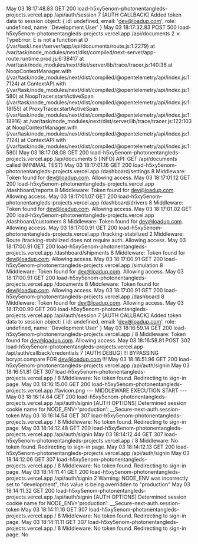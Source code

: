 
May 03 18:17:48.83
GET
200
load-h5xy5enom-photonentangleds-projects.vercel.app
/api/auth/session
7
[AUTH CALLBACK] Added token data to session object: { id: undefined, email: 'dev@loadup.com', role: undefined, name: 'Development User' }
May 03 18:17:32.83
POST
500
load-h5xy5enom-photonentangleds-projects.vercel.app
/api/documents
2
⨯ TypeError: E is not a function at D (/var/task/.next/server/app/api/documents/route.js:1:2279) at /var/task/node_modules/next/dist/compiled/next-server/app-route.runtime.prod.js:6:38417 at /var/task/node_modules/next/dist/server/lib/trace/tracer.js:140:36 at NoopContextManager.with (/var/task/node_modules/next/dist/compiled/@opentelemetry/api/index.js:1:7124) at ContextAPI.with (/var/task/node_modules/next/dist/compiled/@opentelemetry/api/index.js:1:580) at NoopTracer.startActiveSpan (/var/task/node_modules/next/dist/compiled/@opentelemetry/api/index.js:1:18155) at ProxyTracer.startActiveSpan (/var/task/node_modules/next/dist/compiled/@opentelemetry/api/index.js:1:18916) at /var/task/node_modules/next/dist/server/lib/trace/tracer.js:122:103 at NoopContextManager.with (/var/task/node_modules/next/dist/compiled/@opentelemetry/api/index.js:1:7124) at ContextAPI.with (/var/task/node_modules/next/dist/compiled/@opentelemetry/api/index.js:1:580)
May 03 18:17:08.08
GET
200
load-h5xy5enom-photonentangleds-projects.vercel.app
/api/documents
5
[INFO] API: GET /api/documents called (MINIMAL TEST)
May 03 18:17:01.16
GET
200
load-h5xy5enom-photonentangleds-projects.vercel.app
/dashboard/settings
8
Middleware: Token found for dev@loadup.com. Allowing access.
May 03 18:17:01.12
GET
200
load-h5xy5enom-photonentangleds-projects.vercel.app
/dashboard/reports
8
Middleware: Token found for dev@loadup.com. Allowing access.
May 03 18:17:01.07
GET
200
load-h5xy5enom-photonentangleds-projects.vercel.app
/dashboard/drivers
8
Middleware: Token found for dev@loadup.com. Allowing access.
May 03 18:17:01.02
GET
200
load-h5xy5enom-photonentangleds-projects.vercel.app
/dashboard/customers
8
Middleware: Token found for dev@loadup.com. Allowing access.
May 03 18:17:00.91
GET
200
load-h5xy5enom-photonentangleds-projects.vercel.app
/tracking-stabilized
2
Middleware: Route /tracking-stabilized does not require auth. Allowing access.
May 03 18:17:00.91
GET
200
load-h5xy5enom-photonentangleds-projects.vercel.app
/dashboard/shipments
8
Middleware: Token found for dev@loadup.com. Allowing access.
May 03 18:17:00.91
GET
200
load-h5xy5enom-photonentangleds-projects.vercel.app
/simulation
8
Middleware: Token found for dev@loadup.com. Allowing access.
May 03 18:17:00.91
GET
200
load-h5xy5enom-photonentangleds-projects.vercel.app
/documents
8
Middleware: Token found for dev@loadup.com. Allowing access.
May 03 18:17:00.91
GET
200
load-h5xy5enom-photonentangleds-projects.vercel.app
/dashboard
8
Middleware: Token found for dev@loadup.com. Allowing access.
May 03 18:17:00.90
GET
200
load-h5xy5enom-photonentangleds-projects.vercel.app
/api/auth/session
7
[AUTH CALLBACK] Added token data to session object: { id: undefined, email: 'dev@loadup.com', role: undefined, name: 'Development User' }
May 03 18:16:59.14
GET
200
load-h5xy5enom-photonentangleds-projects.vercel.app
/
8
Middleware: Token found for dev@loadup.com. Allowing access.
May 03 18:16:58.81
POST
302
load-h5xy5enom-photonentangleds-projects.vercel.app
/api/auth/callback/credentials
7
[AUTH DEBUG] !!! BYPASSING bcrypt.compare FOR dev@loadup.com !!!
May 03 18:16:51.96
GET
200
load-h5xy5enom-photonentangleds-projects.vercel.app
/api/auth/signin
May 03 18:16:51.81
GET
307
load-h5xy5enom-photonentangleds-projects.vercel.app
/
8
Middleware: No token found. Redirecting to sign-in page.
May 03 18:16:15.00
GET
200
load-h5xy5enom-photonentangleds-projects.vercel.app
/favicon.png
--- MIDDLEWARE EXECUTION START ---
May 03 18:16:14.64
GET
200
load-h5xy5enom-photonentangleds-projects.vercel.app
/api/auth/signin
[AUTH OPTIONS] Determined session cookie name for NODE_ENV='production': __Secure-next-auth.session-token
May 03 18:16:14.54
GET
307
load-h5xy5enom-photonentangleds-projects.vercel.app
/
8
Middleware: No token found. Redirecting to sign-in page.
May 03 18:14:12.48
GET
200
load-h5xy5enom-photonentangleds-projects.vercel.app
/api/auth/signin
May 03 18:14:12.44
GET
307
load-h5xy5enom-photonentangleds-projects.vercel.app
/
8
Middleware: No token found. Redirecting to sign-in page.
May 03 18:14:12.13
GET
200
load-h5xy5enom-photonentangleds-projects.vercel.app
/api/auth/signin
May 03 18:14:12.06
GET
307
load-h5xy5enom-photonentangleds-projects.vercel.app
/
8
Middleware: No token found. Redirecting to sign-in page.
May 03 18:14:11.41
GET
200
load-h5xy5enom-photonentangleds-projects.vercel.app
/api/auth/signin
2
Warning: NODE_ENV was incorrectly set to "development", this value is being overridden to "production"
May 03 18:14:11.32
GET
200
load-h5xy5enom-photonentangleds-projects.vercel.app
/api/auth/signin
[AUTH OPTIONS] Determined session cookie name for NODE_ENV='production': __Secure-next-auth.session-token
May 03 18:14:11.16
GET
307
load-h5xy5enom-photonentangleds-projects.vercel.app
/
8
Middleware: No token found. Redirecting to sign-in page.
May 03 18:14:11.11
GET
307
load-h5xy5enom-photonentangleds-projects.vercel.app
/
8
Middleware: No token found. Redirecting to sign-in page.
No 